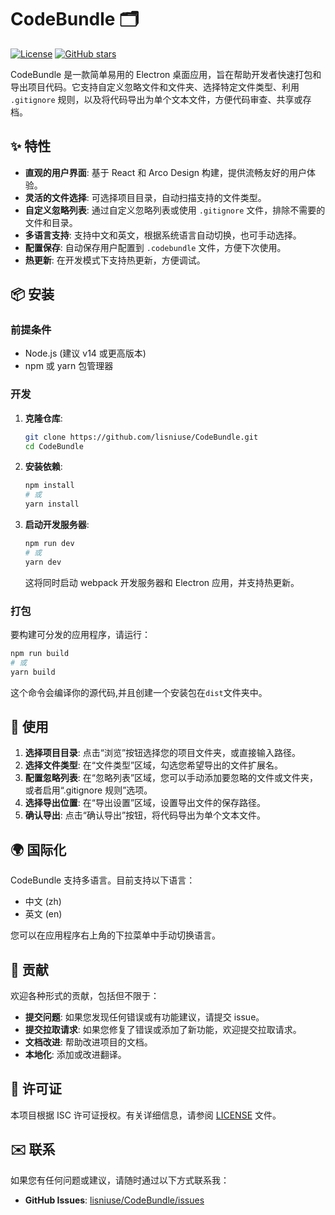 # CodeBundle 🗂️

[![License](https://img.shields.io/badge/license-ISC-blue.svg)](https://opensource.org/licenses/ISC)
[![GitHub stars](https://img.shields.io/github/stars/lisniuse/CodeBundle.svg?style=social)](https://github.com/lisniuse/CodeBundle/stargazers)

CodeBundle 是一款简单易用的 Electron 桌面应用，旨在帮助开发者快速打包和导出项目代码。它支持自定义忽略文件和文件夹、选择特定文件类型、利用 `.gitignore` 规则，以及将代码导出为单个文本文件，方便代码审查、共享或存档。

## ✨ 特性

-   **直观的用户界面**: 基于 React 和 Arco Design 构建，提供流畅友好的用户体验。
-   **灵活的文件选择**: 可选择项目目录，自动扫描支持的文件类型。
-   **自定义忽略列表**: 通过自定义忽略列表或使用 `.gitignore` 文件，排除不需要的文件和目录。
-   **多语言支持**: 支持中文和英文，根据系统语言自动切换，也可手动选择。
-   **配置保存**: 自动保存用户配置到 `.codebundle` 文件，方便下次使用。
-   **热更新**: 在开发模式下支持热更新，方便调试。

## 📦 安装

### 前提条件

-   Node.js (建议 v14 或更高版本)
-   npm 或 yarn 包管理器

### 开发

1.  **克隆仓库**:

    ```bash
    git clone https://github.com/lisniuse/CodeBundle.git
    cd CodeBundle
    ```

2.  **安装依赖**:

    ```bash
    npm install
    # 或
    yarn install
    ```

3.  **启动开发服务器**:

    ```bash
    npm run dev
    # 或
    yarn dev
    ```

    这将同时启动 webpack 开发服务器和 Electron 应用，并支持热更新。

### 打包

要构建可分发的应用程序，请运行：

```bash
npm run build
# 或
yarn build
```
这个命令会编译你的源代码,并且创建一个安装包在`dist`文件夹中。

## 🔨 使用

1.  **选择项目目录**: 点击“浏览”按钮选择您的项目文件夹，或直接输入路径。
2.  **选择文件类型**: 在“文件类型”区域，勾选您希望导出的文件扩展名。
3.  **配置忽略列表**: 在“忽略列表”区域，您可以手动添加要忽略的文件或文件夹，或者启用“.gitignore 规则”选项。
4.  **选择导出位置**: 在“导出设置”区域，设置导出文件的保存路径。
5.  **确认导出**: 点击“确认导出”按钮，将代码导出为单个文本文件。

## 🌍 国际化

CodeBundle 支持多语言。目前支持以下语言：

-   中文 (zh)
-   英文 (en)

您可以在应用程序右上角的下拉菜单中手动切换语言。

## 🤝 贡献

欢迎各种形式的贡献，包括但不限于：

-   **提交问题**: 如果您发现任何错误或有功能建议，请提交 issue。
-   **提交拉取请求**: 如果您修复了错误或添加了新功能，欢迎提交拉取请求。
-   **文档改进**: 帮助改进项目的文档。
-   **本地化**: 添加或改进翻译。

## 📄 许可证

本项目根据 ISC 许可证授权。有关详细信息，请参阅 [LICENSE](LICENSE) 文件。

## ✉️ 联系

如果您有任何问题或建议，请随时通过以下方式联系我：

-   **GitHub Issues**: [lisniuse/CodeBundle/issues](https://github.com/lisniuse/CodeBundle/issues)
